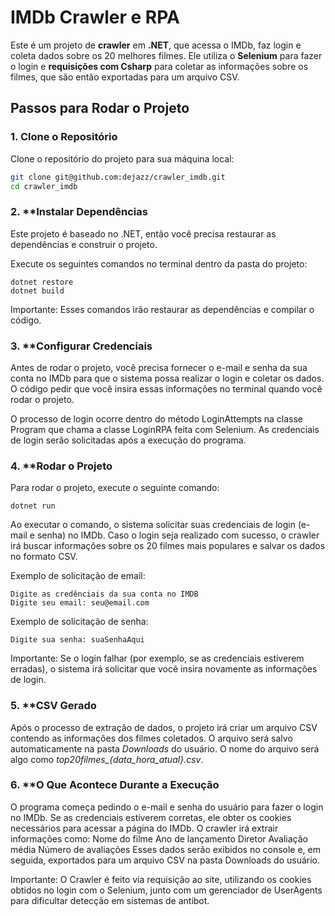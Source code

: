 # IMDb Crawler e RPA

Este é um projeto de **crawler** em **.NET**, que acessa o IMDb, faz login e coleta dados sobre os 20 melhores filmes. Ele utiliza o **Selenium** para fazer o login e **requisições com Csharp** para coletar as informações sobre os filmes, que são então exportadas para um arquivo CSV.

## Passos para Rodar o Projeto

### 1. **Clone o Repositório**

Clone o repositório do projeto para sua máquina local:

```bash
git clone git@github.com:dejazz/crawler_imdb.git
cd crawler_imdb
```
### 2. **Instalar Dependências
Este projeto é baseado no .NET, então você precisa restaurar as dependências e construir o projeto.

Execute os seguintes comandos no terminal dentro da pasta do projeto:

```
dotnet restore
dotnet build
```
Importante: Esses comandos irão restaurar as dependências e compilar o código.

### 3. **Configurar Credenciais
Antes de rodar o projeto, você precisa fornecer o e-mail e senha da sua conta no IMDb para que o sistema possa realizar o login e coletar os dados. O código pedir que você insira essas informações no terminal quando você rodar o projeto.

O processo de login ocorre dentro do método LoginAttempts na classe Program que chama a classe LoginRPA feita com Selenium. As credenciais de login serão solicitadas após a execução do programa.

### 4. **Rodar o Projeto
Para rodar o projeto, execute o seguinte comando:

```
dotnet run
```

Ao executar o comando, o sistema solicitar suas credenciais de login (e-mail e senha) no IMDb. Caso o login seja realizado com sucesso, o crawler irá buscar informações sobre os 20 filmes mais populares e salvar os dados no formato CSV.

Exemplo de solicitação de email:

```
Digite as credênciais da sua conta no IMDB
Digite seu email: seu@email.com
```

Exemplo de solicitação de senha:

```
Digite sua senha: suaSenhaAqui
```
Importante: Se o login falhar (por exemplo, se as credenciais estiverem erradas), o sistema irá solicitar que você insira novamente as informações de login.

### 5. **CSV Gerado
Após o processo de extração de dados, o projeto irá criar um arquivo CSV contendo as informações dos filmes coletados. O arquivo será salvo automaticamente na pasta *Downloads* do usuário. O nome do arquivo será algo como *top20filmes_{data_hora_atual}.csv*.

### 6. **O Que Acontece Durante a Execução
O programa começa pedindo o e-mail e senha do usuário para fazer o login no IMDb.
Se as credenciais estiverem corretas, ele obter os cookies necessários para acessar a página do IMDb.
O crawler irá extrair informações como:
Nome do filme
Ano de lançamento
Diretor
Avaliação média
Número de avaliações
Esses dados serão exibidos no console e, em seguida, exportados para um arquivo CSV na pasta Downloads do usuário.

Importante: O Crawler é feito via requisição ao site, utilizando os cookies obtidos no login com o Selenium, junto com um gerenciador de UserAgents para dificultar detecção em sistemas de antibot.

